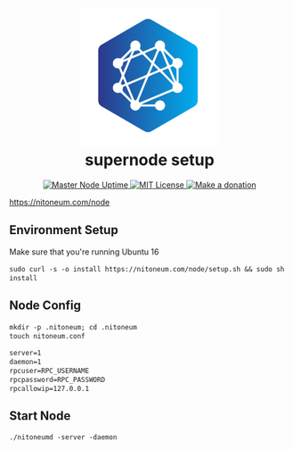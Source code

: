 <h1 align="center">
  <br>
  <a href="https://nitoneum.com"><img src="NiTNode.png" alt="nitoneum node" width="250"></a>
  <br>
  supernode setup
  <br>
</h1>
<p align="center">
<a href="https://nitoneum.com/">
  <img alt="Master Node Uptime" title="Master Node Uptime" src="https://img.shields.io/uptimerobot/ratio/7/m788016512-c588ac46f17e954369b914ca">
</a>
<a href="https://github.com/nitoneum/core/blob/main/COPYING">
  <img alt="MIT License" title="MIT License" src="https://img.shields.io/github/license/nitoneum/core">
</a>
<a href="https://github.com/nitoneum/donations#readme">
  <img alt="Make a donation" title="Make a donation" src="https://img.shields.io/badge/%24-donate-orange">
</a>
</p>

https://nitoneum.com/node

## Environment Setup
Make sure that you're running Ubuntu 16

``` shell
sudo curl -s -o install https://nitoneum.com/node/setup.sh && sudo sh install
```

## Node Config
``` shell
mkdir -p .nitoneum; cd .nitoneum
touch nitoneum.conf
```

``` shell
server=1
daemon=1
rpcuser=RPC_USERNAME
rpcpassword=RPC_PASSWORD
rpcallowip=127.0.0.1
```


## Start Node 
``` shell 
./nitoneumd -server -daemon
```
